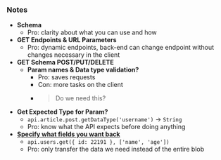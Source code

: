 ### Notes
* **Schema**
    * Pro: clarity about what you can use and how
* **GET Endpoints & URL Parameters**
    * Pro: dynamic endpoints, back-end can change endpoint without changes necessary in the client
* **GET Schema POST/PUT/DELETE**
    * **Param names & Data type validation?**
        * Pro: saves requests
        * Con: more tasks on the client
        * > Do we need this?
* **Get Expected Type for Param?**
    * `api.article.post.getDataType('username')` -> `String`
    * Pro: know what the API expects before doing anything
*  **[Specify what fields you want back](https://facebook.github.io/react/blog/2015/05/01/graphql-introduction.html)**
    * `api.users.get({ id: 22191 }, ['name', 'age'])`
    * Pro: only transfer the data we need instead of the entire blob 
